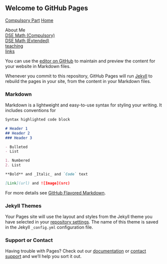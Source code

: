 ## Welcome to GitHub Pages

[Compulsory Part](https://math-kongsir.github.io/dse-math/compulsory)
<A HREF=index.html class="navigation">Home</a>
<p class="navigation">About Me <br>
<A HREF="compulsory.html" class="navigation">DSE Math (Compulsory)</a><br>
<A HREF="extended.html" class="navigation">DSE Math (Extended)</a><br>
<A HREF="teaching.html" class="navigation">teaching</a><br>   
<A HREF="links.html" class="navigation">links</a>

You can use the [editor on GitHub](https://github.com/math-kongsir/dse-math/edit/master/index.md) to maintain and preview the content for your website in Markdown files.

Whenever you commit to this repository, GitHub Pages will run [Jekyll](https://jekyllrb.com/) to rebuild the pages in your site, from the content in your Markdown files.

### Markdown

Markdown is a lightweight and easy-to-use syntax for styling your writing. It includes conventions for

```markdown
Syntax highlighted code block

# Header 1
## Header 2
### Header 3

- Bulleted
- List

1. Numbered
2. List

**Bold** and _Italic_ and `Code` text

[Link](url) and ![Image](src)
```

For more details see [GitHub Flavored Markdown](https://guides.github.com/features/mastering-markdown/).

### Jekyll Themes

Your Pages site will use the layout and styles from the Jekyll theme you have selected in your [repository settings](https://github.com/math-kongsir/dse-math/settings). The name of this theme is saved in the Jekyll `_config.yml` configuration file.

### Support or Contact

Having trouble with Pages? Check out our [documentation](https://help.github.com/categories/github-pages-basics/) or [contact support](https://github.com/contact) and we’ll help you sort it out.
